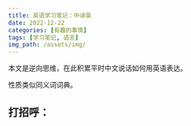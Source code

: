 ```yaml
---
title: 英语学习笔记：中译英
date: 2022-12-22
categories: [有趣的事情]
tags: [学习笔记, 语言]
img_path: /assets/img/
---
```


本文是逆向思维，在此积累平时中文说话如何用英语表达。

性质类似同义词词典。


打招呼：
- 